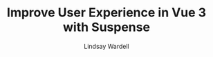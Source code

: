 ---
link: "https://labs.thisdot.co/blog/improve-user-experience-in-vue-3-with-suspense"
pubDate: 2021-03-24
title: "Improve User Experience in Vue 3 with Suspense"
author: "Lindsay Wardell"
image: "/blog/vue-3-suspense.png"
tags:
  - Vue
  - Javascript
  - Web Development
snippet: 
layout: '../../layouts/ExternalPostLayout.astro'
name: 'This Dot Labs'
---